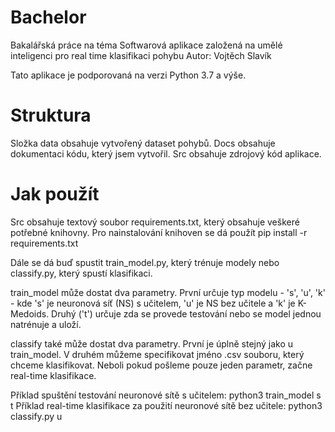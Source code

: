 # Bachelor
Bakalářská práce na téma Softwarová aplikace založená na umělé inteligenci pro real time klasifikaci pohybu
Autor: Vojtěch Slavík

Tato aplikace je podporovaná na verzi Python 3.7 a výše.

# Struktura
Složka data obsahuje vytvořený dataset pohybů.
Docs obsahuje dokumentaci kódu, který jsem vytvořil.
Src obsahuje zdrojový kód aplikace.

# Jak použít
Src obsahuje textový soubor requirements.txt, který obsahuje veškeré potřebné knihovny. Pro nainstalování knihoven se dá použít pip install -r requirements.txt

Dále se dá buď spustit train_model.py, který trénuje modely nebo classify.py, který spustí klasifikaci.

train_model může dostat dva parametry. První určuje typ modelu - 's', 'u', 'k' - kde 's' je neuronová síť (NS) s učitelem, 'u' je NS bez učitele a 'k' je K-Medoids. Druhý ('t') určuje zda se provede testování nebo se model jednou natrénuje a uloží. 

classify také může dostat dva parametry. První je úplně stejný jako u train_model. V druhém můžeme specifikovat jméno .csv souboru, který chceme klasifikovat. Neboli pokud pošleme pouze jeden parametr, začne real-time klasifikace.

Příklad spuštění testování neuronové sítě s učitelem: python3 train_model s t
Příklad real-time klasifikace za použití neuronové sítě bez učitele: python3 classify.py u
